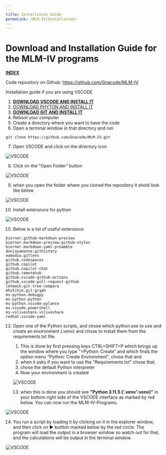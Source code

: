 ```yaml
---
​---
title: Installation Guide
permalink: /MLM-IV/Installation/
​---
---
```


# Download and Installation Guide for the MLM-IV programs

[**INDEX**](index.md)

Code repository on Github: https://github.com/Gnacode/MLM-IV

Installation guide if you are using VSCODE

1. [**DOWNLOAD VSCODE AND INSTALL IT**](https://code.visualstudio.com/)
2. [DOWNLOAD PHYTON AND INSTALL IT](https://www.python.org/downloads/)
3. [**DOWNLOAD GIT AND INSTALL IT**](https://git-scm.com/downloads)
4. Reboot your computer
5. Create a directory where you want to have the code
6. Open a terminal window in that directory and run 

```
git clone https://github.com/Gnacode/MLM-IV.git
```

7.  Open VSCODE and click on the directory icon

![VSCODE](.\images\aVSCODE1.png)

8.  Click on the "Open Folder" button

![VSCODE](.\images\bVSCODE2.png)

9. when you open the folder where you cloned the repository it shold look like below

![VSCODE](.\images\cVSCODE3.png)

10. Install extensions for python

![VSCODE](.\images\dVSCODE4.png)

10.  Below is a list of useful extensions

```
bierner.github-markdown-preview
bierner.markdown-preview-github-styles
bierner.markdown-yaml-preamble
donjayamanne.githistory
eamodio.gitlens
github.codespaces
github.copilot
github.copilot-chat
github.remotehub
github.vscode-github-actions
github.vscode-pull-request-github
letmaik.git-tree-compare
mhutchie.git-graph
ms-python.debugpy
ms-python.python
ms-python.vscode-pylance
ms-vscode.powershell
ms-vsliveshare.vsliveshare
redhat.vscode-yaml
```

12. Open one of the Python scripts, and chose which python.exe to use and create an environment (.venv) and chose to install them from the requirements.txt file.

    1. This is done by first pressing keys CTRL+SHIFT+P which brings up the window where you type ">Python: Create" and which finds the option menu "Python: Create Environment", chose that and 
    2. when it asks if you want to use the "Requirements.txt" chose that. 
    3. chose the default Python interpreter
    4. Now your environment is created

    

    ![VSCODE](.\images\eVSCODE5.png)

    

    

    13. when this is done you should see **"Python 3.11.5  ('.venv':venv)"** in your bottom right side of the VSCODE interface as marked by red below. You can now run the MLM-IV-Programs.

        

![VSCODE](.\images\fVSCODE6.png)

14. You run a script by loading it by clicking on it in the explorer window, and then click on ► buttton marked below by the red circle. The program will load the output in a browser window so watch out for that, and the calculations will be output in the terminal window.

![VSCODE](.\images\gVSCODE7.png)